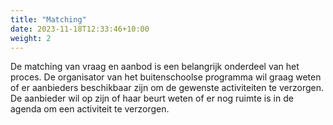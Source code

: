 ```yaml
---
title: "Matching"
date: 2023-11-18T12:33:46+10:00
weight: 2
---
```


De matching van vraag en aanbod is een belangrijk onderdeel van het proces. De organisator van het buitenschoolse programma wil graag weten of er aanbieders beschikbaar zijn om de gewenste activiteiten te verzorgen. De aanbieder wil op zijn of haar beurt weten of er nog ruimte is in de agenda om een activiteit te verzorgen.
